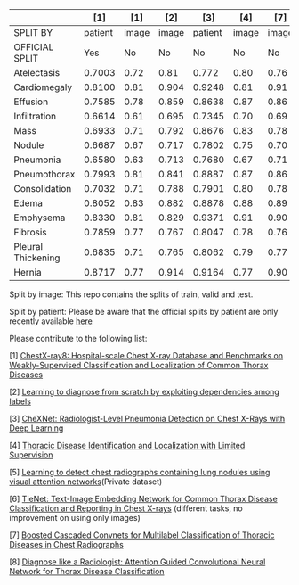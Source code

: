 |                   |[1]    |[1]    |[2]    |[3]      |[4]   |[7]   |[9]    |
|-------------------|-------|------ |-------|---------|------|------|------ |
|SPLIT BY           |patient|image  |image  |patient  |image |image |image  |
|OFFICIAL SPLIT     |Yes    |No     |No     |No       |No    |No    |No     |
|Atelectasis        |0.7003 |0.72   |0.81   |0.772    |0.80  |0.76  |0.853  |
|Cardiomegaly       |0.8100 |0.81   |0.904  |0.9248   |0.81  |0.91  |0.939  |
|Effusion           |0.7585 |0.78   |0.859  |0.8638   |0.87  |0.86  |0.903  |
|Infiltration       |0.6614 |0.61   |0.695  |0.7345   |0.70  |0.69  |0.754  |
|Mass               |0.6933 |0.71   |0.792  |0.8676   |0.83  |0.78  |0.902  |
|Nodule             |0.6687 |0.67   |0.717  |0.7802   |0.75  |0.70  |0.828  |
|Pneumonia          |0.6580 |0.63   |0.713  |0.7680   |0.67  |0.71  |0.774  |
|Pneumothorax       |0.7993 |0.81   |0.841  |0.8887   |0.87  |0.86  |0.921  |
|Consolidation      |0.7032 |0.71   |0.788  |0.7901   |0.80  |0.78  |0.842  |
|Edema              |0.8052 |0.83   |0.882  |0.8878   |0.88  |0.89  |0.924  |
|Emphysema          |0.8330 |0.81   |0.829  |0.9371   |0.91  |0.90  |0.932  |
|Fibrosis           |0.7859 |0.77   |0.767  |0.8047   |0.78  |0.76  |0.864  |
|Pleural Thickening |0.6835 |0.71   |0.765  |0.8062   |0.79  |0.77  |0.837  |
|Hernia             |0.8717 |0.77   |0.914  |0.9164   |0.77  |0.90  |0.921  |

Split by image: This repo contains the splits of train, valid and test.

Split by patient: Please be aware that the official splits by patient are only recently available [here](https://nihcc.app.box.com/v/ChestXray-NIHCC)

Please contribute to the following list:

[1] [ChestX-ray8: Hospital-scale Chest X-ray Database and Benchmarks on Weakly-Supervised Classification and Localization of Common Thorax Diseases](https://arxiv.org/abs/1705.02315)

[2] [Learning to diagnose from scratch by exploiting dependencies among labels](https://arxiv.org/abs/1710.10501)

[3] [CheXNet: Radiologist-Level Pneumonia Detection on Chest X-Rays with Deep Learning](https://arxiv.org/abs/1711.05225)

[4] [Thoracic Disease Identification and Localization with Limited Supervision](https://arxiv.org/abs/1711.06373)

[5] [Learning to detect chest radiographs containing lung nodules using visual attention networks](https://arxiv.org/abs/1712.00996)(Private dataset)

[6] [TieNet: Text-Image Embedding Network for Common Thorax Disease Classification and Reporting in Chest X-rays](https://arxiv.org/abs/1801.04334) (different tasks, no improvement on using only images)

[7] [Boosted Cascaded Convnets for Multilabel Classification of Thoracic Diseases in Chest Radiographs](https://arxiv.org/abs/1711.08760)

[8] [Diagnose like a Radiologist: Attention Guided Convolutional Neural Network for Thorax Disease Classification](https://arxiv.org/abs/1801.09927)

